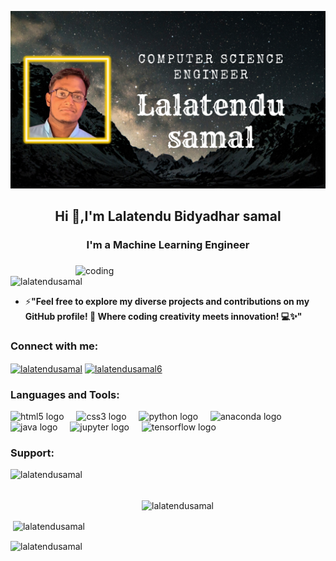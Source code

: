 ![logo](https://github.com/Lalatendusamal/Lalatendusamal/blob/main/COMPUTER%20SCIENCE%20ENGINEER.png)
<h2 align="center">Hi 👋,I'm Lalatendu Bidyadhar samal</h2>
<h3 align="center">I'm a Machine Learning Engineer</h3>

###
<img align="right" alt="coding" width="400" src="https://static.wixstatic.com/media/3eee0b_8b6780c6bd8245ecafdbe55d8db7e2df~mv2.gif">

<p align="left"> <img src="https://komarev.com/ghpvc/?username=lalatendusamal&label=Profile%20views&color=0e75b6&style=flat" alt="lalatendusamal" /> </p>

- ⚡**"Feel free to explore my diverse projects and contributions on my GitHub profile! 🚀 Where coding creativity meets innovation! 💻✨"**


<h3 align="left">Connect with me:</h3>
<p align="left">
<a href="https://www.linkedin.com/in/lalatendu-bidyadhar-samal-b2786b218/" target="blank"><img align="center" src="https://raw.githubusercontent.com/rahuldkjain/github-profile-readme-generator/master/src/images/icons/Social/linked-in-alt.svg" alt="lalatendusamal" height="30" width="40" /></a>
<a href="https://www.instagram.com/lalatendusamal6/" target="blank"><img align="center" src="https://raw.githubusercontent.com/rahuldkjain/github-profile-readme-generator/master/src/images/icons/Social/instagram.svg" alt="lalatendusamal6" height="30" width="40" /></a>


<h3 align="left">Languages and Tools:</h3>
<div align="left">
  <img src="https://cdn.jsdelivr.net/gh/devicons/devicon/icons/html5/html5-original.svg" height="30" alt="html5 logo"  />
  <img width="12" />
  <img src="https://cdn.jsdelivr.net/gh/devicons/devicon/icons/css3/css3-original.svg" height="30" alt="css3 logo"  />
  <img width="12" />
  <img src="https://cdn.jsdelivr.net/gh/devicons/devicon/icons/python/python-original.svg" height="30" alt="python logo"  />
  <img width="12" />
  <img src="https://cdn.jsdelivr.net/gh/devicons/devicon/icons/anaconda/anaconda-original.svg" height="30" alt="anaconda logo"  />
  <img width="12" />
  <img src="https://cdn.jsdelivr.net/gh/devicons/devicon/icons/java/java-original.svg" height="30" alt="java logo"  />
  <img width="12" />
  <img src="https://cdn.jsdelivr.net/gh/devicons/devicon/icons/jupyter/jupyter-original.svg" height="30" alt="jupyter logo"  />
  <img width="12" />
  <img src="https://cdn.jsdelivr.net/gh/devicons/devicon/icons/tensorflow/tensorflow-original.svg" height="30" alt="tensorflow logo"  />
</div>

###

<h3 align="left">Support:</h3>
<p><a href="https://www.buymeacoffee.com/simplified"> <img align="left" src="https://cdn.buymeacoffee.com/buttons/v2/default-yellow.png" height="50" width="210" alt="lalatendusamal" /></a></p><br><br>

<p><img align="center" src="https://github-readme-stats.vercel.app/api/top-langs?username=lalatendusamal&show_icons=true&locale=en&layout=compact" alt="lalatendusamal" /></p>

<p>&nbsp;<img align="center" src="https://github-readme-stats.vercel.app/api?username=lalatendusamal&show_icons=true&locale=en" alt="lalatendusamal" /></p>

<p><img align="center" src="https://github-readme-streak-stats.herokuapp.com/?user=lalatendusamal&" alt="lalatendusamal" /></p>

###
